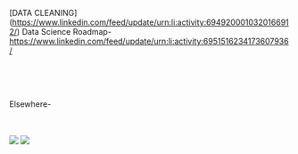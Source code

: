
[DATA CLEANING] (https://www.linkedin.com/feed/update/urn:li:activity:6949200010320166912/)
Data Science Roadmap- https://www.linkedin.com/feed/update/urn:li:activity:6951516234173607936/


<br/>
<br/>
<img source="https://img.shields.io/badge/LinkedIn-0077B5?style=for-the-badge&logo=linkedin&logoColor=white">
<br/>
<br/>

Elsewhere- 

<br/>
<br/>
<img src="https://img.shields.io/badge/Xcode-007ACC?style=for-the-badge&logo=Xcode&logoColor=white"> 
<img src="https://img.shields.io/badge/R-276DC3?style=for-the-badge&logo=r&logoColor=white"> 
<br/>
<br/>
